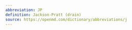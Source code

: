 ```yaml
---
abbreviation: JP
definition: Jackson-Pratt (drain)
source: https://openmd.com/dictionary/abbreviations/j
---
```

